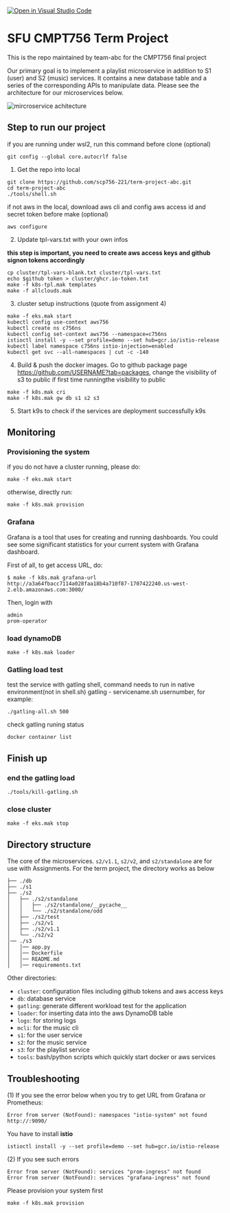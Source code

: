[![Open in Visual Studio Code](https://classroom.github.com/assets/open-in-vscode-f059dc9a6f8d3a56e377f745f24479a46679e63a5d9fe6f495e02850cd0d8118.svg)](https://classroom.github.com/online_ide?assignment_repo_id=7281378&assignment_repo_type=AssignmentRepo)

# SFU CMPT756 Term Project 
This is the repo maintained by team-abc for the CMPT756 final project

Our primary goal is to implement a playlist microservice in addition to S1 (user) and S2 (music) services. It contains a new database table and a series of the corresponding APIs to manipulate data. Please see the architecture for our microservices below. 

![mircroservice achitecture](https://user-images.githubusercontent.com/39822436/162517769-de65a5f9-69a9-4877-9df6-c12a9323fa6a.png)


## Step to run our project 

   if you are running under wsl2, run this command before clone (optional) 
```
git config --global core.autocrlf false
``` 

1. Get the repo into local
```
git clone https://github.com/scp756-221/term-project-abc.git
cd term-project-abc
./tools/shell.sh
```

if not aws in the local, download aws cli and config aws access id and secret token before make (optional)
```
aws configure
``` 

2. Update tpl-vars.txt with your own infos  

**this step is important, you need to create aws access keys and github signon tokens accordingly**
```
cp cluster/tpl-vars-blank.txt cluster/tpl-vars.txt 
echo $github token > cluster/ghcr.io-token.txt
make -f k8s-tpl.mak templates
make -f allclouds.mak
```

3. cluster setup instructions (quote from assignment 4)
```
make -f eks.mak start
kubectl config use-context aws756
kubectl create ns c756ns
kubectl config set-context aws756 --namespace=c756ns
istioctl install -y --set profile=demo --set hub=gcr.io/istio-release
kubectl label namespace c756ns istio-injection=enabled
kubectl get svc --all-namespaces | cut -c -140
```

4. Build & push the docker images. Go to github package page https://github.com/USERNAME?tab=packages, change the visibility of s3 to public if first time runningthe visibility to public
```
make -f k8s.mak cri
make -f k8s.mak gw db s1 s2 s3
```

5. Start k9s to check if the services are deployment successfully k9s


## Monitoring

### Provisioning the system

if you do not have a cluster running, please do:
```
make -f eks.mak start
```
otherwise, directly run: 
```
make -f k8s.mak provision
```

### Grafana
Grafana is a tool that uses for creating and running dashboards. You could see some significant statistics for your current system with Grafana dashboard.

First of all, to get access URL, do: 
```
$ make -f k8s.mak grafana-url
http://a3a64fbacc7114a028faa18b4a710f87-1707422240.us-west-2.elb.amazonaws.com:3000/
```
Then, login with 
```
admin
prom-operator
```
### load dynamoDB
```
make -f k8s.mak loader
```
### Gatling load test
test the service with gatling shell, command needs to run in native environment(not in shell.sh)
gatling - servicename.sh usernumber, for example:
```
./gatling-all.sh 500
```
check gatling runing status
```
docker container list
```
## Finish up
### end the gatling load
```
./tools/kill-gatling.sh
```
### close cluster
```
make -f eks.mak stop
```
## Directory structure

The core of the microservices. `s2/v1.1`, `s2/v2`, and `s2/standalone`  are for use with Assignments. For the term project, the directory works as below
```
├── ./db
├── ./s1
├── ./s2
│   ├── ./s2/standalone
│   │   ├── ./s2/standalone/__pycache__
│   │   └── ./s2/standalone/odd
│   ├── ./s2/test
│   ├── ./s2/v1
│   ├── ./s2/v1.1
│   └── ./s2/v2
│── ./s3
│   │── app.py
│   │── Dockerfile
│   │── README.md
│   │── requirements.txt
```

Other directories: 
- `cluster`: configuration files including github tokens and aws access keys
- `db`: database service
- `gatling`: generate different workload test for the application
- `loader`: for inserting data into the aws DynamoDB table
- `logs`: for storing logs 
- `mcli`: for the music cli
- `s1`: for the user service
- `s2`: for the music service
- `s3`: for the playlist service
- `tools`: bash/python scripts which quickly start docker or aws services


## Troubleshooting

(1) If you see the error below when you try to get URL from Grafana or Prometheus:
```
Error from server (NotFound): namespaces "istio-system" not found
http://:9090/
```
You have to install **istio**
```
istioctl install -y --set profile=demo --set hub=gcr.io/istio-release
```

(2) If you see such errors
```
Error from server (NotFound): services "prom-ingress" not found
Error from server (NotFound): services "grafana-ingress" not found
```
Please provision your system first
```
make -f k8s.mak provision
```
